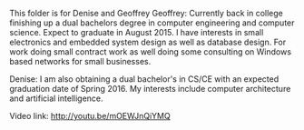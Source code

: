 This folder is for Denise and Geoffrey
Geoffrey: Currently back in college finishing up a dual bachelors degree in computer engineering and computer science.  Expect to graduate in August 2015.  I have interests in small electronics and embedded system design as well as database design.  For work doing small contract work as well doing some consulting on Windows based networks for small businesses.

Denise: I am also obtaining a dual bachelor's in CS/CE with an expected graduation date of Spring 2016. My interests include computer architecture and artificial intelligence.

Video link: http://youtu.be/mOEWJnQiYMQ 
